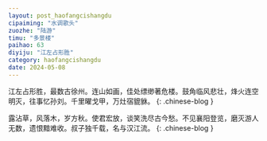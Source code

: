 ```yaml
---
layout: post_haofangcishangdu
cipaiming: "水调歌头"
zuozhe: "陆游"
timu: "多景楼"
paihao: 63
diyiju: "江左占形胜"
category: haofangcishangdu
date: 2024-05-08
---
```


江左占形胜，最数古徐州。连山如画，佳处缥缈著危楼。鼓角临风悲壮，烽火连空明灭，往事忆孙刘。千里曜戈甲，万灶宿貔貅。
{: .chinese-blog }

露沾草，风落木，岁方秋。使君宏放，谈笑洗尽古今愁。不见襄阳登览，磨灭游人无数，遗恨黯难收。叔子独千载，名与汉江流。
{: .chinese-blog }
